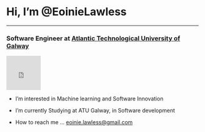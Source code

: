  # Hi, I’m @EoinieLawless

 ---
### Software Engineer at [Atlantic Technological University of Galway](https://www.gmit.ie/)

<div id="header" align="left">

<div id="header" align="left">
<iframe src="https://giphy.com/embed/gjrYDwbjnK8x36xZIO" width="90" height="90" frameBorder="0" class="giphy-embed" allowFullScreen></iframe>
</div>

- I’m interested in Machine learning and Software Innovation  
- I’m currently Studying at ATU Galway, in Software development



- How to reach me ... eoinie.lawless@gmail.com


<!---
EoinieLawless/EoinieLawless is a ✨ special ✨ repository because its `README.md` (this file) appears on your GitHub profile.
You can click the Preview link to take a look at your changes.
--->
